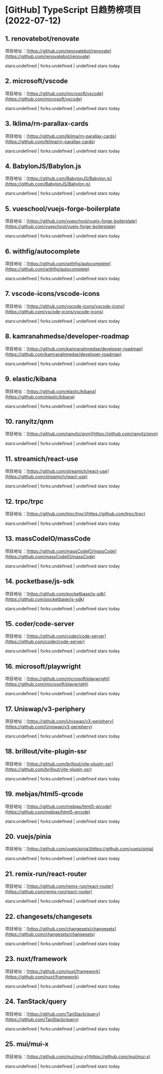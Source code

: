 # [GitHub] TypeScript 日趋势榜项目(2022-07-12)

## 1. renovatebot/renovate 

项目地址：[https://github.com/renovatebot/renovate](https://github.com/renovatebot/renovate)

stars:undefined | forks:undefined | undefined stars today 



## 2. microsoft/vscode 

项目地址：[https://github.com/microsoft/vscode](https://github.com/microsoft/vscode)

stars:undefined | forks:undefined | undefined stars today 



## 3. lklima/rn-parallax-cards 

项目地址：[https://github.com/lklima/rn-parallax-cards](https://github.com/lklima/rn-parallax-cards)

stars:undefined | forks:undefined | undefined stars today 



## 4. BabylonJS/Babylon.js 

项目地址：[https://github.com/BabylonJS/Babylon.js](https://github.com/BabylonJS/Babylon.js)

stars:undefined | forks:undefined | undefined stars today 



## 5. vueschool/vuejs-forge-boilerplate 

项目地址：[https://github.com/vueschool/vuejs-forge-boilerplate](https://github.com/vueschool/vuejs-forge-boilerplate)

stars:undefined | forks:undefined | undefined stars today 



## 6. withfig/autocomplete 

项目地址：[https://github.com/withfig/autocomplete](https://github.com/withfig/autocomplete)

stars:undefined | forks:undefined | undefined stars today 



## 7. vscode-icons/vscode-icons 

项目地址：[https://github.com/vscode-icons/vscode-icons](https://github.com/vscode-icons/vscode-icons)

stars:undefined | forks:undefined | undefined stars today 



## 8. kamranahmedse/developer-roadmap 

项目地址：[https://github.com/kamranahmedse/developer-roadmap](https://github.com/kamranahmedse/developer-roadmap)

stars:undefined | forks:undefined | undefined stars today 



## 9. elastic/kibana 

项目地址：[https://github.com/elastic/kibana](https://github.com/elastic/kibana)

stars:undefined | forks:undefined | undefined stars today 



## 10. ranyitz/qnm 

项目地址：[https://github.com/ranyitz/qnm](https://github.com/ranyitz/qnm)

stars:undefined | forks:undefined | undefined stars today 



## 11. streamich/react-use 

项目地址：[https://github.com/streamich/react-use](https://github.com/streamich/react-use)

stars:undefined | forks:undefined | undefined stars today 



## 12. trpc/trpc 

项目地址：[https://github.com/trpc/trpc](https://github.com/trpc/trpc)

stars:undefined | forks:undefined | undefined stars today 



## 13. massCodeIO/massCode 

项目地址：[https://github.com/massCodeIO/massCode](https://github.com/massCodeIO/massCode)

stars:undefined | forks:undefined | undefined stars today 



## 14. pocketbase/js-sdk 

项目地址：[https://github.com/pocketbase/js-sdk](https://github.com/pocketbase/js-sdk)

stars:undefined | forks:undefined | undefined stars today 



## 15. coder/code-server 

项目地址：[https://github.com/coder/code-server](https://github.com/coder/code-server)

stars:undefined | forks:undefined | undefined stars today 



## 16. microsoft/playwright 

项目地址：[https://github.com/microsoft/playwright](https://github.com/microsoft/playwright)

stars:undefined | forks:undefined | undefined stars today 



## 17. Uniswap/v3-periphery 

项目地址：[https://github.com/Uniswap/v3-periphery](https://github.com/Uniswap/v3-periphery)

stars:undefined | forks:undefined | undefined stars today 



## 18. brillout/vite-plugin-ssr 

项目地址：[https://github.com/brillout/vite-plugin-ssr](https://github.com/brillout/vite-plugin-ssr)

stars:undefined | forks:undefined | undefined stars today 



## 19. mebjas/html5-qrcode 

项目地址：[https://github.com/mebjas/html5-qrcode](https://github.com/mebjas/html5-qrcode)

stars:undefined | forks:undefined | undefined stars today 



## 20. vuejs/pinia 

项目地址：[https://github.com/vuejs/pinia](https://github.com/vuejs/pinia)

stars:undefined | forks:undefined | undefined stars today 



## 21. remix-run/react-router 

项目地址：[https://github.com/remix-run/react-router](https://github.com/remix-run/react-router)

stars:undefined | forks:undefined | undefined stars today 



## 22. changesets/changesets 

项目地址：[https://github.com/changesets/changesets](https://github.com/changesets/changesets)

stars:undefined | forks:undefined | undefined stars today 



## 23. nuxt/framework 

项目地址：[https://github.com/nuxt/framework](https://github.com/nuxt/framework)

stars:undefined | forks:undefined | undefined stars today 



## 24. TanStack/query 

项目地址：[https://github.com/TanStack/query](https://github.com/TanStack/query)

stars:undefined | forks:undefined | undefined stars today 



## 25. mui/mui-x 

项目地址：[https://github.com/mui/mui-x](https://github.com/mui/mui-x)

stars:undefined | forks:undefined | undefined stars today 



